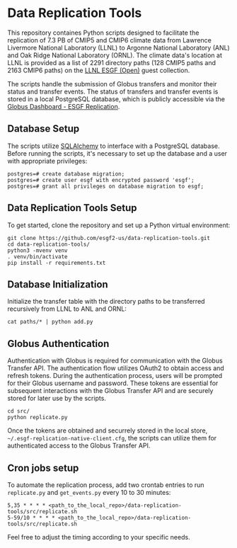 # Data Replication Tools

This repository containes Python scripts designed to facilitate the replication of 7.3 PB of CMIP5 and CMIP6 climate data from Lawrence Livermore National Laboratory (LLNL) to Argonne National Laboratory (ANL) and Oak Ridge National Laboratory (ORNL). The climate data's location at LLNL is provided as a list of 2291 directory paths (128 CMIP5 paths and 2163 CMIP6 paths) on the [LLNL ESGF (Open)](https://app.globus.org/file-manager?origin_id=1889ea03-25ad-4f9f-8110-1ce8833a9d7e) guest collection.

The scripts handle the submission of Globus transfers and monitor their status and transfer events. The status of transfers and transfer events is stored in a local PostgreSQL database, which is publicly accessible via the [Globus Dashboard - ESGF Replication](https://dashboard.globus.org/esgf/).

## Database Setup
The scripts utilize [SQLAlchemy](https://www.sqlalchemy.org/) to interface with a PostgreSQL database. Before running the scripts, it's necessary to set up the database and a user with appropriate privileges:
```
postgres=# create database migration;
postgres=# create user esgf with encrypted password 'esgf';
postgres=# grant all privileges on database migration to esgf;
```

## Data Replication Tools Setup
To get started, clone the repository and set up a Python virtual environment:
```
git clone https://github.com/esgf2-us/data-replication-tools.git
cd data-replication-tools/
python3 -mvenv venv
. venv/bin/activate
pip install -r requirements.txt
```
## Database Initialization 
Initialize the transfer table with the directory paths to be transferred recursively from LLNL to ANL and ORNL:
```
cat paths/* | python add.py
```

## Globus Authentication
Authentication with Globus is required for communication with the Globus Transfer API. The authentication flow utilizes OAuth2 to obtain access and refresh tokens. During the authentication process, users will be prompted for their Globus username and password. These tokens are essential for subsequent interactions with the Globus Transfer API and are securely stored for later use by the scripts.
```
cd src/
python replicate.py
```
Once the tokens are obtained and securrely stored in the local store, `~/.esgf-replication-native-client.cfg`, the scripts can utilize them for authenticated access to the Globus Transfer API.

## Cron jobs setup
To automate the replication process, add two crontab entries to run `replicate.py` and `get_events.py` every 10 to 30 minutes:
```
5,35 * * * * <path_to_the_local_repo>/data-replication-tools/src/replicate.sh
5-59/10 * * * * <path_to_the_local_repo>/data-replication-tools/src/replicate.sh
```
Feel free to adjust the timing according to your specific needs.
